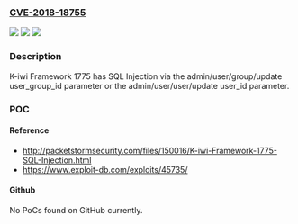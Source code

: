 ### [CVE-2018-18755](https://cve.mitre.org/cgi-bin/cvename.cgi?name=CVE-2018-18755)
![](https://img.shields.io/static/v1?label=Product&message=n%2Fa&color=blue)
![](https://img.shields.io/static/v1?label=Version&message=n%2Fa&color=blue)
![](https://img.shields.io/static/v1?label=Vulnerability&message=n%2Fa&color=brighgreen)

### Description

K-iwi Framework 1775 has SQL Injection via the admin/user/group/update user_group_id parameter or the admin/user/user/update user_id parameter.

### POC

#### Reference
- http://packetstormsecurity.com/files/150016/K-iwi-Framework-1775-SQL-Injection.html
- https://www.exploit-db.com/exploits/45735/

#### Github
No PoCs found on GitHub currently.

